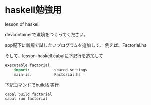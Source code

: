 # haskell勉強用
lesson of haskell

devcontainerで環境をつくってください。</br>

app配下に新規で試したいプログラムを追加して、
例えば、Factorial.hs

そして、lesson-haskell.cabalに下記行を追加して

```hs
executable factorial
    import:           shared-settings
    main-is:          Factorial.hs
```

下記コマンドでbuild＆実行

```sh
cabal build factorial
cabal run factorial
```
